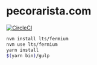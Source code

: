 # pecorarista.com

[![CircleCI](https://circleci.com/gh/pecorarista/website.svg?style=svg)](https://circleci.com/gh/pecorarista/website)

```bash
nvm install lts/fermium
nvm use lts/fermium
yarn install
$(yarn bin)/gulp
```
